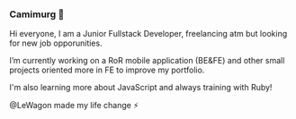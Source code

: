 ### Camimurg 🌙 

Hi everyone, I am a Junior Fullstack Developer, freelancing atm but looking for new job opporunities.

I’m currently working on a RoR mobile application (BE&FE) and other small projects oriented more in FE to improve my portfolio.

I'm also learning more about JavaScript and always training with Ruby!

@LeWagon made my life change ⚡️ 

